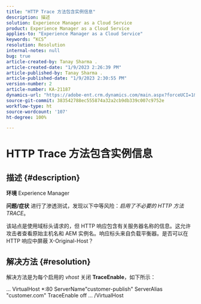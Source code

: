 ```yaml
---
title: "HTTP Trace 方法包含实例信息"
description: 描述
solution: Experience Manager as a Cloud Service
product: Experience Manager as a Cloud Service
applies-to: "Experience Manager as a Cloud Service"
keywords: “KCS”
resolution: Resolution
internal-notes: null
bug: true
article-created-by: Tanay Sharma .
article-created-date: "1/9/2023 2:26:39 PM"
article-published-by: Tanay Sharma .
article-published-date: "1/9/2023 2:30:55 PM"
version-number: 2
article-number: KA-21187
dynamics-url: "https://adobe-ent.crm.dynamics.com/main.aspx?forceUCI=1&pagetype=entityrecord&etn=knowledgearticle&id=3ce6f79c-2990-ed11-aad1-6045bd006793"
source-git-commit: 383542788ec555874a32a2cb9db339c007c9752e
workflow-type: ht
source-wordcount: '107'
ht-degree: 100%

---
```


# HTTP Trace 方法包含实例信息

## 描述 {#description}

<b>环境</b>
Experience Manager


<b>问题/症状</b>
进行了渗透测试，发现以下中等风险：*启用了不必要的 HTTP 方法 TRACE*。

该站点是使用域标头请求的，但 HTTP 响应包含有关服务器名称的信息。这允许攻击者查看原始主机名和 AEM 实例名。响应标头来自负载平衡器。是否可以在 HTTP 响应中屏蔽 X-Original-Host？


## 解决方法 {#resolution}


解决方法是为每个启用的 *vhost* 关闭 <b>TraceEnable</b>，如下所示：

...
VirtualHost \*:80
ServerName&quot;customer-publish&quot;
ServerAlias &quot;customer.com&quot;
TraceEnable off
...
/VirtualHost
